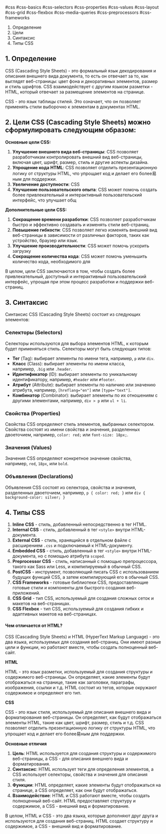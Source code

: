 #css #css-basics #css-selectors #css-properties #css-values #css-layout #css-grid 
#css-flexbox #css-media-queries #css-preprocessors #css-frameworks
1. Определение
2.  Цели
3. Синтаксис
4. Типы CSS



## 1. Определение
CSS (Cascading Style Sheets) - это формальный язык декодирования и описания внешнего вида документа, то есть он отвечает за то, как выглядят веб-страницы: цвет фона и декоративных элементов, размер и стиль шрифтов. CSS взаимодействует с другим языком разметки - HTML, который отвечает за размещение элементов на странице.

CSS - это язык таблицы стилей. Это означает, что он позволяет применять стили выборочно к элементам в документах HTML.
## 2. Цели CSS (Cascading Style Sheets) можно сформулировать следующим образом:

**Основные цели CSS:**

1. **Улучшение внешнего вида веб-страницы**: CSS позволяет разработчикам контролировать внешний вид веб-страницы, включая цвет, шрифт, размер, стиль и другие аспекты дизайна.
2. **Упрощение кода HTML**: CSS позволяет отделить презентационную логику от структуры HTML, что упрощает код и делает его более易ным для поддержки.
3. **Увеличение доступности**: CSS
4. **Улучшение пользовательского опыта**: CSS может помочь создать более привлекательный и интерактивный пользовательский интерфейс, что улучшает общ

**Дополнительные цели CSS:**

1. **Сокращение времени разработки**: CSS позволяет разработчикам быстро и эффективно создавать и изменять стили веб-страниц.
2. **Повышение гибкости**: CSS позволяет легко изменять внешний вид веб-страницы в зависимости от различных факторов, таких как устройство, браузер или язык.
3. **Улучшение производительности**: CSS может помочь ускорить загрузку
4. **Сокращение количества кода**: CSS может помочь уменьшить количество кода, необходимого для

В целом, цели CSS заключаются в том, чтобы создать более привлекательный, доступный и интерактивный пользовательский интерфейс, упрощая при этом процесс разработки и поддержки веб-страниц.
## 3. Синтаксис
Синтаксис CSS (Cascading Style Sheets) состоит из следующих элементов:

### Селекторы (Selectors)

Селекторы используются для выбора элементов HTML, к которым будет применяться стиль. Селекторы могут быть следующих типов:

- **Тег** (Tag): выбирает элементы по имени тега, например, `p` или `div`.
- **Класс** (Class): выбирает элементы по имени класса, например, `.big` или `.header`.
- **Идентификатор** (ID): выбирает элементы по уникальному идентификатору, например, `#header` или `#footer`.
- **Атрибут** (Attribute): выбирает элементы по наличию или значению атрибута, например, `[hreflang="en"]` или `[type="text"]`.
- **Комбинатор** (Combinator): выбирает элементы по их отношениям с другими элементами, например, `div > p` или `ul + li`.

### Свойства (Properties)

Свойства CSS определяют стиль элементов, выбранных селектором. Свойства состоят из имени свойства и значения, разделенных двоеточием, например, `color: red;` или `font-size: 18px;`.

### Значения (Values)

Значения CSS определяют конкретное значение свойства, например, `red`, `18px`, или `bold`.

### Объявления (Declarations)

Объявления CSS состоят из селектора, свойства и значения, разделенных двоеточием, например, `p { color: red; }` или `div { background-color: silver; }`

## 4. Типы CSS
1. **Inline CSS** - стиль, добавленный непосредственно в тег HTML.
2. **Internal CSS** - стиль, добавленный в тег `<style>` внутри HTML-документа.
3. **External CSS** - стиль, хранящийся в отдельном файле с расширением `.css` и подключаемый к HTML-документу.
4. **Embedded CSS** - стиль, добавленный в тег `<style>` внутри HTML-документа, но с помощью атрибута `scoped`.
5. **Preprocessor CSS** - стиль, написанный с помощью препроцессора, такого как Sass или Less, и компилируемый в обычный CSS.
6. **PostCSS** - инструмент, позволяющий писать CSS с использованием будущих функций CSS, а затем компилирующий его в обычный CSS.
7. **CSS Frameworks** - готовые библиотеки CSS, предоставляющие готовые стили и компоненты для быстрого создания веб-приложений.
8. **CSS Grid** - тип CSS, используемый для создания сложных сеток и макетов на веб-страницах.
9. **CSS Flexbox** - тип CSS, используемый для создания гибких и адаптивных макетов на веб-страницах.

#### Чем отличается  от HTML?
CSS (Cascading Style Sheets) и HTML (HyperText Markup Language) - это два языка, используемых для создания веб-страниц. Они имеют разные цели и функции, но работают вместе, чтобы создать полноценный веб-сайт.

**HTML**

HTML - это язык разметки, используемый для создания структуры и содержимого веб-страницы. Он определяет, какие элементы будут отображаться на странице, такие как заголовки, параграфы, изображения, ссылки и т.д. HTML состоит из тегов, которые окружают содержимое и определяют его тип.

**CSS**

CSS - это язык стиля, используемый для описания внешнего вида и форматирования веб-страницы. Он определяет, как будут отображаться элементы HTML, такие как цвет, шрифт, размер, стиль и т.д. CSS позволяет отделить презентационную логику от структуры HTML, что упрощает код и делает его более易ным для поддержки.

**Основные отличия**

1. **Цель**: HTML используется для создания структуры и содержимого веб-страницы, а CSS - для описания внешнего вида и форматирования.
2. **Синтаксис**: HTML использует теги для определения элементов, а CSS использует селекторы, свойства и значения для описания стиля.
3. **Функции**: HTML определяет, какие элементы будут отображаться на странице, а CSS определяет, как они будут отображаться.
4. **Взаимодействие**: HTML и CSS работают вместе, чтобы создать полноценный веб-сайт. HTML предоставляет структуру и содержимое, а CSS - внешний вид и форматирование.

В целом, HTML и CSS - это два языка, которые дополняют друг друга и используются для создания веб-страниц. HTML создает структуру и содержимое, а CSS - внешний вид и форматирование.
